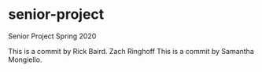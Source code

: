 # senior-project
Senior Project Spring 2020

This is a commit by Rick Baird.
Zach Ringhoff
This is a commit by Samantha Mongiello.

